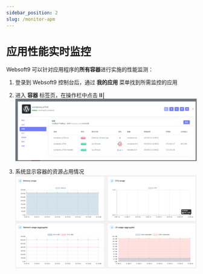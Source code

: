 ```yaml
---
sidebar_position: 2
slug: /monitor-apm
---
```


# 应用性能实时监控

Websoft9 可以针对应用程序的**所有容器**进行实施的性能监测：

1. 登录到 Websoft9 控制台后，通过 **我的应用** 菜单找到所需监控的应用

2. 进入 **容器** 标签页，在操作栏中点击 **ⵏꓲ￨**
   ![](./assets/websoft9-container-perf-websoft9.png)

3. 系统显示容器的资源占用情况
   ![](./assets/websoft9-container-usage-websoft9.png)
   
